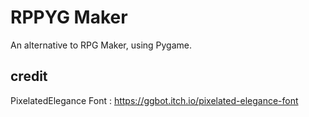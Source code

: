 # RPPYG Maker

An alternative to RPG Maker, using Pygame.

## credit
PixelatedElegance Font : https://ggbot.itch.io/pixelated-elegance-font
